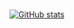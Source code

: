 ### 
[![GitHub stats](https://github-readme-stats.vercel.app/api?username=sheff3rd&count_private=true&show_icons=true&theme=gruvbox)](https://github.com/anuraghazra/github-readme-stats)
